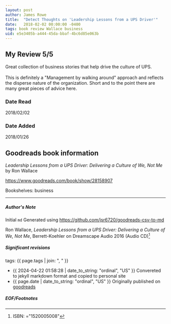```yaml
---
layout: post
author: James Rowe
title:  "Detect Thoughts on 'Leadership Lessons from a UPS Driver'"
date:   2018-02-02 00:00:00 -0400
tags: book review Wallace business
uid: e5e3405b-a444-45da-bbaf-4bc6d85e063b
---
```


<!-- highly dependent on how you personally use jekyll templates, and how you want this to show up -->
<!-- escape any jekyll keys with double brackets -->

## My Review 5/5

Great collection of business stories that help drive the culture of UPS.<br/><br/>This is definitely a "Management by walking around" approach and reflects the disperse nature of the organization. Short and to the point there are many great pieces of advice here.

### Date Read
2018/02/02

### Date Added
2018/01/26

## Goodreads book information

*Leadership Lessons from a UPS Driver: Delivering a Culture of We, Not Me* by Ron Wallace

https://www.goodreads.com/book/show/28158907

Bookshelves: business

---

##### Author's Note

Initial `md` Generated using https://github.com/jsr6720/goodreads-csv-to-md

Ron Wallace, *Leadership Lessons from a UPS Driver: Delivering a Culture of We, Not Me*,  Berrett-Koehler on Dreamscape Audio 2016 (Audio CD)[^1]

##### Significant revisions

tags: {{ page.tags | join: ", " }} <!-- todo move this somewhere -->

- {{ 2024-04-22 01:58:28 | date_to_string: "ordinal", "US" }} Convereted to jekyll markdown format and copied to personal site
- {{ page.date | date_to_string: "ordinal", "US" }} Originally published on [goodreads](https://www.goodreads.com)

##### EOF/Footnotes

[^1]: ISBN: ="1520005008"